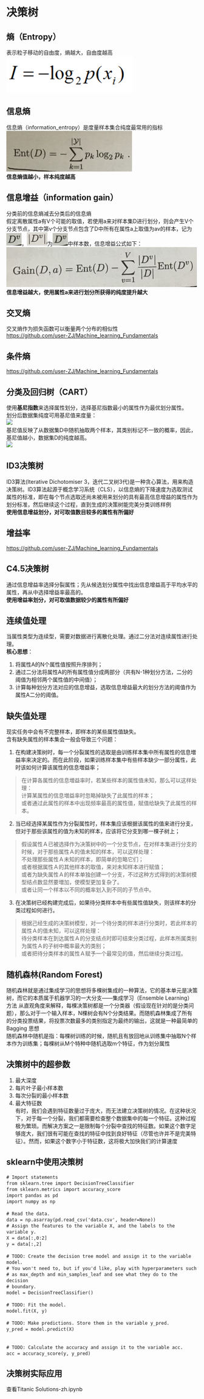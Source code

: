 # 决策树
## 熵（Entropy）
表示粒子移动的自由度，熵越大，自由度越高  
![信息](image/entropy.png)  

## 信息熵
信息熵（information_entropy）是度量样本集合纯度最常用的指标  
![信息熵](image/information_entropy.png)  
**信息熵值越小，样本纯度越高**  

## 信息增益（information gain）
分类前的信息熵减去分类后的信息熵  
假定离散属性a有V个可能的取值，若使用a来对样本集D进行划分，则会产生V个分支节点，其中第v个分支节点包含了D中所有在属性a上取值为av的样本，记为![DV](image/Dv.png)，![|DV|](image/Dv_abs.png)为![DV](image/Dv.png)中样本数，信息增益公式如下：  
![信息增益](image/information_gain.png)  
**信息增益越大，使用属性a来进行划分所获得的纯度提升越大**  

## 交叉熵
交叉熵作为损失函数可以衡量两个分布的相似性  
https://github.com/user-ZJ/Machine_learning_Fundamentals  

## 条件熵
https://github.com/user-ZJ/Machine_learning_Fundamentals  

## 分类及回归树（CART）
使用**基尼指数**来选择属性划分，选择基尼指数最小的属性作为最优划分属性。   
划分后数据集纯度可用基尼值来度量：  
![](https://i.imgur.com/xlmYzqD.png)     
基尼值反映了从数据集D中随机抽取两个样本，其类别标记不一致的概率，因此，基尼值越小，数据集D的纯度越高。    
![](https://i.imgur.com/Sprr26t.png)    


## ID3决策树
ID3算法(Iterative Dichotomiser 3，迭代二叉树3代)是一种贪心算法，用来构造决策树。ID3算法起源于概念学习系统（CLS），以信息熵的下降速度为选取测试属性的标准，即在每个节点选取还尚未被用来划分的具有最高信息增益的属性作为划分标准，然后继续这个过程，直到生成的决策树能完美分类训练样例  
**使用信息增益划分，对可取值数目较多的属性有所偏好**  

## 增益率
https://github.com/user-ZJ/Machine_learning_Fundamentals

## C4.5决策树
通过信息增益率选择分裂属性；先从候选划分属性中找出信息增益高于平均水平的属性，再从中选择增益率最高的。  
**使用增益率划分，对可取值数据较少的属性有所偏好**

## 连续值处理
当属性类型为连续型，需要对数据进行离散化处理。通过二分法对连续属性进行处理。  
**核心思想**：  
1. 将属性A的N个属性值按照升序排列；  
2. 通过二分法将属性A的所有属性值分成两部分（共有N-1种划分方法，二分的阈值为相邻两个属性值的中间值）；  
3. 计算每种划分方法对应的信息增益，选取信息增益最大的划分方法的阈值作为属性A二分的阈值。  


## 缺失值处理
现实任务中会有不完整样本，即样本的某些属性值缺失。  
含有缺失属性的样本集会一般会导致三个问题：  
1. 在构建决策树时，每一个分裂属性的选取是由训练样本集中所有属性的信息増益率来决定的。而在此阶段，如果训练样本集中有些样本缺少一部分属性，此时该如何计算该属性的信息増益率；  
> 在计算各属性的信息増益率时，若某些样本的属性值未知，那么可以这样处理：  
> 计算某属性的信息増益率时忽略掉缺失了此属性的样本；  
> 或者通过此属性的样本中出现频率最高的属性值，賦值给缺失了此属性的样本。  
2. 当已经选择某属性作为分裂属性时，样本集应该根据该属性的值来进行分支，但对于那些该属性的值为未知的样本，应该将它分支到哪一棵子树上；  
> 假设属性Ａ已被选择作为决策树中的一个分支节点，在对样本集进行分支的时候，对于那些属性Ａ的值未知的样本，可以这样处理：  
> 不处理那些属性Ａ未知的样本，即简单的忽略它们；  
> 或者根据属性Ａ的其他样本的取值，来对未知样本进行赋值；  
> 或者为缺失属性Ａ的样本单独创建一个分支，不过这种方式得到的决策树模型结点数显然要増加，使模型更加复杂了。   
> 或者让同一个样本以不同的概率划入到不同的子节点中。  
3. 在决策树已经构建完成后，如果待分类样本中有些属性值缺失，则该样本的分类过程如何进行。  
> 根据己经生成的决策树模型，对一个待分类的样本进行分类时，若此样本的属性Ａ的值未知，可以这样处理：  
> 待分类样本在到达属性Ａ的分支结点时即可结束分类过程，此样本所属类别为属性Ａ的子树中概率最大的类别；  
> 或者把待分类样本的属性Ａ赋予一个最常见的值，然后继续分类过程。  

## 随机森林(Random Forest)
随机森林就是通过集成学习的思想将多棵树集成的一种算法，它的基本单元是决策树，而它的本质属于机器学习的一大分支——集成学习（Ensemble Learning）方法
从直观角度来解释，每棵决策树都是一个分类器（假设现在针对的是分类问题），那么对于一个输入样本，N棵树会有N个分类结果。而随机森林集成了所有的分类投票结果，将投票次数最多的类别指定为最终的输出，这就是一种最简单的 Bagging 思想  
随机森林中随机是指：每棵树训练的时候，随机且有放回地从训练集中抽取N个样本作为训练集；每棵树从M个特种中随机选取m个特征，作为划分属性  


## 决策树中的超参数
1. 最大深度  
2. 每片叶子最小样本数  
3. 每次分裂的最小样本数  
4. 最大特征数  
有时，我们会遇到特征数量过于庞大，而无法建立决策树的情况。在这种状况下，对于每一个分裂，我们都需要检查整个数据集中的每一个特征。这种过程极为繁琐。而解决方案之一是限制每个分裂中查找的特征数。如果这个数字足够庞大，我们很有可能在查找的特征中找到良好特征（尽管也许并不是完美特征）。然而，如果这个数字小于特征数，这将极大加快我们的计算速度  

## sklearn中使用决策树
```
# Import statements 
from sklearn.tree import DecisionTreeClassifier
from sklearn.metrics import accuracy_score
import pandas as pd
import numpy as np

# Read the data.
data = np.asarray(pd.read_csv('data.csv', header=None))
# Assign the features to the variable X, and the labels to the variable y. 
X = data[:,0:2]
y = data[:,2]

# TODO: Create the decision tree model and assign it to the variable model.
# You won't need to, but if you'd like, play with hyperparameters such
# as max_depth and min_samples_leaf and see what they do to the decision
# boundary.
model = DecisionTreeClassifier()

# TODO: Fit the model.
model.fit(X, y)

# TODO: Make predictions. Store them in the variable y_pred.
y_pred = model.predict(X)


# TODO: Calculate the accuracy and assign it to the variable acc.
acc = accuracy_score(y, y_pred)
```

## 决策树实际应用
查看Titanic Solutions-zh.ipynb  

